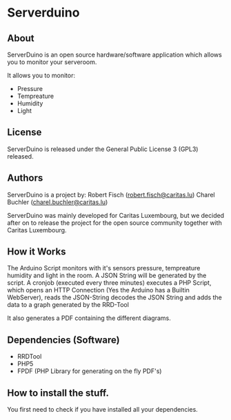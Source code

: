 # Serverduino 

## About
ServerDuino is an open source hardware/software application which allows you to 
monitor your serveroom.

It allows you to monitor: 
* Pressure
* Tempreature 
* Humidity 
* Light 

## License
ServerDuino is released under the General Public License 3 (GPL3) released.

## Authors
ServerDuino is a project by:
Robert Fisch (robert.fisch@caritas.lu)
Charel Buchler (charel.buchler@caritas.lu)

ServerDuino was mainly developed for Caritas Luxembourg, but we decided after on to 
release the project for the open source community together with Caritas Luxembourg.

## How it Works
The Arduino Script monitors with it's sensors pressure, tempreature humidity and 
light in the room. A JSON String will be generated by the script. A cronjob (executed 
every three minutes) executes a PHP Script, which opens an HTTP Connection (Yes the 
Arduino has a Builtin WebServer), reads the JSON-String  decodes the JSON String and 
adds the data to a graph generated by the RRD-Tool

It also generates a PDF containing the different diagrams. 

## Dependencies (Software)
* RRDTool
* PHP5 
* FPDF (PHP Library for generating on the fly PDF's)

## How to install the stuff. 
You first need to check if you have installed all your dependencies. 